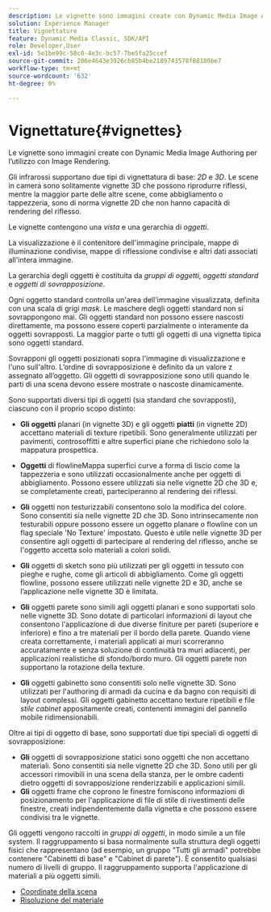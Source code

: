 ```yaml
---
description: Le vignette sono immagini create con Dynamic Media Image Authoring per l’utilizzo con Image Rendering.
solution: Experience Manager
title: Vignettature
feature: Dynamic Media Classic, SDK/API
role: Developer,User
exl-id: 5e1be99c-58c0-4e3c-bc57-7be5fa25ccef
source-git-commit: 206e4643e3926cb85b4be2189743578f88180be7
workflow-type: tm+mt
source-wordcount: '632'
ht-degree: 0%

---
```


# Vignettature{#vignettes}

Le vignette sono immagini create con Dynamic Media Image Authoring per l’utilizzo con Image Rendering.

Gli infrarossi supportano due tipi di vignettatura di base: *2D* e *3D*. Le scene in camera sono solitamente vignette 3D che possono riprodurre riflessi, mentre la maggior parte delle altre scene, come abbigliamento o tappezzeria, sono di norma vignette 2D che non hanno capacità di rendering del riflesso.

Le vignette contengono una *vista* e una gerarchia di *oggetti*.

La visualizzazione è il contenitore dell&#39;immagine principale, mappe di illuminazione condivise, mappe di riflessione condivise e altri dati associati all&#39;intera immagine.

La gerarchia degli oggetti è costituita da *gruppi di oggetti*, *oggetti standard* e *oggetti di sovrapposizione*.

Ogni oggetto standard controlla un&#39;area dell&#39;immagine visualizzata, definita con una scala di grigi *mask*. Le maschere degli oggetti standard non si sovrappongono mai. Gli oggetti standard non possono essere nascosti direttamente, ma possono essere coperti parzialmente o interamente da oggetti sovrapposti. La maggior parte o tutti gli oggetti di una vignetta tipica sono oggetti standard.

Sovrapponi gli oggetti posizionati sopra l&#39;immagine di visualizzazione e l&#39;uno sull&#39;altro. L’ordine di sovrapposizione è definito da un valore z assegnato all’oggetto. Gli oggetti di sovrapposizione sono utili quando le parti di una scena devono essere mostrate o nascoste dinamicamente.

Sono supportati diversi tipi di oggetti (sia standard che sovrapposti), ciascuno con il proprio scopo distinto:

* **Gli oggetti**  planari (in vignette 3D) e gli oggetti  **piatti**  (in vignette 2D) accettano materiali di texture ripetibili. Sono generalmente utilizzati per pavimenti, controsoffitti e altre superfici piane che richiedono solo la mappatura prospettica.

* **Oggetti** di flowlineMappa superfici curve a forma di liscio come la tappezzeria e sono utilizzati occasionalmente anche per oggetti di abbigliamento. Possono essere utilizzati sia nelle vignette 2D che 3D e, se completamente creati, parteciperanno al rendering dei riflessi.
* **Gli** oggetti non testurizzabili consentono solo la modifica del colore. Sono consentiti sia nelle vignette 2D che 3D. Sono intrinsecamente non testurabili oppure possono essere un oggetto planare o flowline con un flag speciale &#39;No Texture&#39; impostato. Questo è utile nelle vignette 3D per consentire agli oggetti di partecipare al rendering del riflesso, anche se l&#39;oggetto accetta solo materiali a colori solidi.
* **Gli** oggetti di sketch sono più utilizzati per gli oggetti in tessuto con pieghe e rughe, come gli articoli di abbigliamento. Come gli oggetti flowline, possono essere utilizzati nelle vignette 2D e 3D, anche se l’applicazione nelle vignette 3D è limitata.
* **Gli** oggetti parete sono simili agli oggetti planari e sono supportati solo nelle vignette 3D. Sono dotate di particolari informazioni di layout che consentono l&#39;applicazione di due diverse finiture per pareti (superiore e inferiore) e fino a tre materiali per il bordo della parete. Quando viene creata correttamente, i materiali applicati ai muri scorreranno accuratamente e senza soluzione di continuità tra muri adiacenti, per applicazioni realistiche di sfondo/bordo muro. Gli oggetti parete non supportano la rotazione della texture.
* **Gli** oggetti gabinetto sono consentiti solo nelle vignette 3D. Sono utilizzati per l&#39;authoring di armadi da cucina e da bagno con requisiti di layout complessi. Gli oggetti gabinetto accettano texture ripetibili e file *stile cabinet* appositamente creati, contenenti immagini del pannello mobile ridimensionabili.

Oltre ai tipi di oggetto di base, sono supportati due tipi speciali di oggetti di sovrapposizione:

* **Gli** oggetti di sovrapposizione statici sono oggetti che non accettano materiali. Sono consentiti sia nelle vignette 2D che 3D. Sono utili per gli accessori rimovibili in una scena della stanza, per le ombre cadenti dietro oggetti di sovrapposizione renderizzabili e applicazioni simili.
* **Gli** oggetti frame che coprono le finestre forniscono informazioni di posizionamento per l&#39;applicazione di file di stile di rivestimenti delle finestre, creati indipendentemente dalla vignetta e che possono essere condivisi tra le vignette.

Gli oggetti vengono raccolti in *gruppi di oggetti*, in modo simile a un file system. Il raggruppamento si basa normalmente sulla struttura degli oggetti fisici che rappresentano (ad esempio, un gruppo &quot;Tutti gli armadi&quot; potrebbe contenere &quot;Cabinetti di base&quot; e &quot;Cabinet di parete&quot;). È consentito qualsiasi numero di livelli di gruppo. Il raggruppamento supporta l&#39;applicazione di materiali a più oggetti simili.

* [Coordinate della scena](c-ir-scene-coordinates.md)
* [Risoluzione del materiale](c-ir-material-resolution.md)
